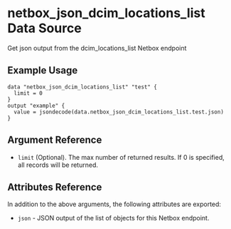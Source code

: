 # netbox\_json\_dcim\_locations\_list Data Source

Get json output from the dcim_locations_list Netbox endpoint

## Example Usage

```hcl
data "netbox_json_dcim_locations_list" "test" {
  limit = 0
}
output "example" {
  value = jsondecode(data.netbox_json_dcim_locations_list.test.json)
}
```

## Argument Reference

* ``limit`` (Optional). The max number of returned results. If 0 is specified, all records will be returned.

## Attributes Reference

In addition to the above arguments, the following attributes are exported:
* ``json`` - JSON output of the list of objects for this Netbox endpoint.

